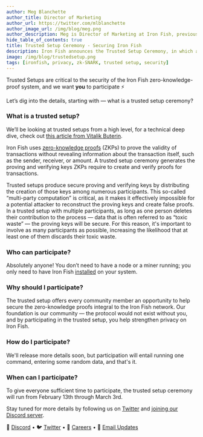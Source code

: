```yaml
---
author: Meg Blanchette
author_title: Director of Marketing
author_url: https://twitter.com/mlblanchette
author_image_url: /img/blog/meg.png
author_description: Meg is Director of Marketing at Iron Fish, previously at Manifold, Dataquest.io, and O'Reilly Media.
hide_table_of_contents: true
title: Trusted Setup Ceremony - Securing Iron Fish
description: Iron Fish announces the Trusted Setup Ceremony, in which all are invited to help secure the network.
image: /img/blog/trustedsetup.png
tags: [ironfish, privacy, zk-SNARK, trusted setup, security]
---
```


Trusted Setups are critical to the security of the Iron Fish zero-knowledge-proof system, and we want **you** to participate ⚡

Let’s dig into the details, starting with — what is a trusted setup ceremony?

### What is a trusted setup?

We’ll be looking at trusted setups from a high level, for a technical deep dive, check out [this article from Vitalik Buterin](https://vitalik.ca/general/2022/03/14/trustedsetup.html).

Iron Fish uses [zero-knowledge proofs](https://ironfish.network/docs/whitepaper/6_transaction) (ZKPs) to prove the validity of transactions without revealing information about the transaction itself, such as the sender, receiver, or amount. A trusted setup ceremony generates the proving and verifying keys ZKPs require to create and verify proofs for transactions.

Trusted setups produce secure proving and verifying keys by distributing the creation of those keys among numerous participants. This so-called “multi-party computation” is critical, as it makes it effectively impossible for a potential attacker to reconstruct the proving keys and create false proofs. In a trusted setup with multiple participants, as long as one person deletes their contribution to the process — data that is often referred to as “toxic waste” — the proving keys will be secure. For this reason, it's important to involve as many participants as possible, increasing the likelihood that at least one of them discards their toxic waste.

### Who can participate?

Absolutely anyone! You don’t need to have a node or a miner running; you only need to have Iron Fish [installed](https://ironfish.network/docs/onboarding/installation-iron-fish) on your system.

### Why should I participate?

The trusted setup offers every community member an opportunity to help secure the zero-knowledge proofs integral to the Iron Fish network. Our foundation is our community — the protocol would not exist without you, and by participating in the trusted setup, you help strengthen privacy on Iron Fish.

### How do I participate?

We'll release more details soon, but participation will entail running one command, entering some random data, and that's it.

### When can I participate?

To give everyone sufficient time to participate, the trusted setup ceremony will run from February 13th through March 3rd.

Stay tuned for more details by following us on [Twitter](https://twitter.com/ironfishcrypto) and [joining our Discord server](https://discord.gg/uCWctApGYN).

🎤 [Discord](https://discord.gg/ironfish) •
🐦 [Twitter](https://twitter.com/ironfishcrypto) •
🚀 [Careers](https://ironfish.network/careers) •
📧 [Email Updates](https://ironfish.network/#email-signup)
